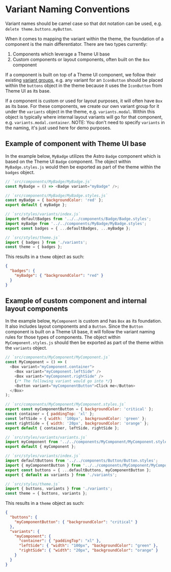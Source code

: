 # Variant Naming Conventions

Variant names should be camel case so that dot notation can be used, e.g. `delete theme.buttons.myButton`.

When it comes to mapping the variant within the theme, the foundation of a component is the main differentiator. There are two types currently:
  1. Components which leverage a Theme UI base
  2. Custom components or layout components, often built on the `Box` component

If a component is built on top of a Theme UI component, we follow their existing [variant groups](https://theme-ui.com/components/variants), e.g. any variant for an `IconButton` should be placed within the `buttons` object in the theme because it uses the `IconButton` from Theme UI as its base.

If a component is custom or used for layout purposes, it will often have `Box` as its base. For these components, we create our own variant group for it under the `variants` object in the theme, e.g. `variants.modal`. Within this object is typically where internal layout variants will go for that component, e.g. `variants.modal.container`. NOTE: You don't need to specify `variants` in the naming, it's just used here for demo purposes.


## Example of component with Theme UI base

In the example below, `MyBadge` utilizes the Astro `Badge` component which is based on the Theme UI `Badge` component. The object within `MyBadge.styles.js` would then be exported as part of the theme within the `badges` object.

```js
// `src/components/MyBadge/MyBadge.js`
const MyBadge = () => <Badge variant="myBadge" />;

// `src/components/MyBadge/MyBadge.styles.js`
const myBadge = { backgroundColor: 'red' };
export default { myBadge };

// `src/styles/variants/index.js`
import defaultBadges from '../../components/Badge/Badge.styles';
import myBadge from '../../components/MyBadge/MyBadge.styles';
export const badges = { ...defaultBadges, ...myBadge };

// `src/styles/theme.js`
import { badges } from './variants';
const theme = { badges };
```

This results in a `theme` object as such:

```json
{
  "badges": {
    "myBadge": { "backgroundColor": "red" }
  }
}
```

## Example of custom component and internal layout components

In the example below, `MyComponent` is custom and has `Box` as its foundation. It also includes layout components and a `Button`. Since the `Button` component is built on a Theme UI base, it will follow the variant naming rules for those types of components. The object within `MyComponent.styles.js` should then be exported as part of the theme within the `variants` object.

```js
// `src/components/MyComponent/MyComponent.js`
const MyComponent = () => (
  <Box variant="myComponent.container">
    <Box variant="myComponent.leftSide" />
    <Box variant="myComponent.rightSide" />
    {/* The following variant would go into */}
    <Button variant="myComponentButton">Click me</Button>
  </Box>
);

// `src/components/MyComponent/MyComponent.styles.js`
export const myComponentButton = { backgroundColor: 'critical' };
const container = { paddingTop: 'xl' };
const leftSide = { width: '100px', backgroundColor: 'green' };
const rightSide = { width: '20px', backgroundColor: 'orange' };
export default { container, leftSide, rightSide };

// `src/styles/variants/variants.js`
import myComponent from '../../components/MyComponent/MyComponent.styles';
export default { myComponent };

// `src/styles/variants/index.js`
import defaultButtons from '../../components/Button/Button.styles';
import { myComponentButton } from '../../components/MyComponent/MyComponent.styles';
export const buttons = { ...defaultButtons, myComponentButton };
export { default as variants } from './variants';

// `src/styles/theme.js`
import { buttons, variants } from './variants';
const theme = { buttons, variants };
```

This results in a `theme` object as such:

```json
{
  "buttons": {
    "myComponentButton": { "backgroundColor": "critical" }
  },
  "variants": {
    "myComponent": {
      "container": { "paddingTop": "xl" },
      "leftSide": { "width": "100px", "backgroundColor": "green" },
      "rightSide": { "width": "20px", "backgroundColor": "orange" }
    }
  }
}
```
